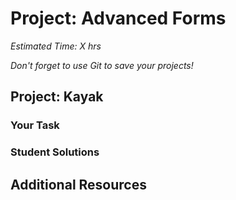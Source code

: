# Project: Advanced Forms
*Estimated Time: X hrs*

*Don't forget to use Git to save your projects!*

## Project: Kayak

### Your Task

### Student Solutions

## Additional Resources